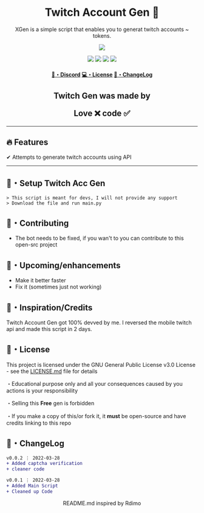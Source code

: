 <h1 align="center">
  Twitch Account Gen 👻
</h1>

<p align="center">
  XGen is a simple script that enables you to generat twitch accounts ~ tokens.
</p>

<p align="center"> 
  <kbd>
<img src="https://cdn.discordapp.com/attachments/979841729538687017/980520605415768114/03-gflitch.jpg"></img>
  </kbd>
</p>

<p align="center">
  <img src="https://img.shields.io/github/languages/top/xtekky/Twitch-Account-Gen?style=flat-square" </a>
  <img src="https://img.shields.io/github/last-commit/xtekky/Twitch-Account-Gen?style=flat-square" </a>
  <img src="https://img.shields.io/github/stars/xtekky/Twitch-Account-Gen?color=7F9DE0&label=Stars&style=flat-square" </a>
  <img src="https://img.shields.io/github/forks/xtekky/Twitch-Account-Gen?color=7F9DE0&label=Forks&style=flat-square" </a>
</p>

<h4 align="center">
  <a href="https://discord.gg">🌌・Discord</a>
  <a href="https://github.com/xtekky/Twitch-Account-Gen#license">💻・License</a>
  <a href="https://github.com/xtekky/Twitch-Account-Gen#changelog">📜・ChangeLog</a>
</h4>

<h2 align="center">
  Twitch Gen was made by

Love ❌ code ✅

</h2>

---

## :fire: Features

✔ Attempts to generate twitch accounts using API

---

## 🚀・Setup Twitch Acc Gen

```sh-session
> This script is meant for devs, I will not provide any support
> Download the file and run main.py
```

## 🤝・Contributing

- The bot needs to be fixed, if you wan't to you can contribute to this open-src project

## 🎉・Upcoming/enhancements

- Make it better faster
- Fix it (sometimes just not working)

## :seedling:・Inspiration/Credits

Twitch Account Gen got 100% devved by me. I reversed the mobile twitch api and made this script in 2 days.

## 📄・License

This project is licensed under the GNU General Public License v3.0 License - see the [LICENSE.md](./LICENSE) file for details

・Educational purpose only and all your consequences caused by you actions is your responsibility

・Selling this **Free** gen is forbidden

・If you make a copy of this/or fork it, it **must** be open-source and have credits linking to this repo

## 💭・ChangeLog

```diff
v0.0.2 ⋮ 2022-03-28
+ Added captcha verification
+ cleaner code

v0.0.1 ⋮ 2022-03-28
+ Added Main Script
+ Cleaned up Code
```

<p align="center">
  README.md inspired by Rdimo
</p>
